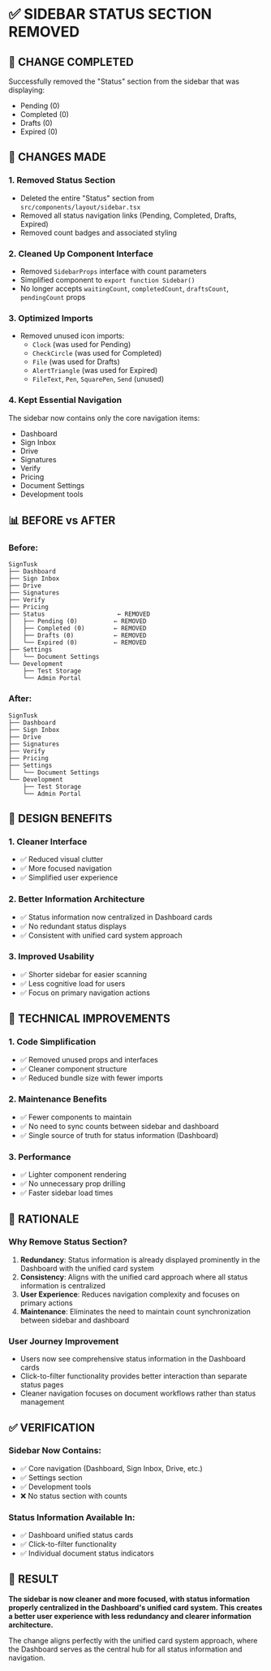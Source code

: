 # ✅ SIDEBAR STATUS SECTION REMOVED

## 🎯 **CHANGE COMPLETED**

Successfully removed the "Status" section from the sidebar that was displaying:
- Pending (0)
- Completed (0) 
- Drafts (0)
- Expired (0)

## 🔧 **CHANGES MADE**

### **1. Removed Status Section**
- Deleted the entire "Status" section from `src/components/layout/sidebar.tsx`
- Removed all status navigation links (Pending, Completed, Drafts, Expired)
- Removed count badges and associated styling

### **2. Cleaned Up Component Interface**
- Removed `SidebarProps` interface with count parameters
- Simplified component to `export function Sidebar()`
- No longer accepts `waitingCount`, `completedCount`, `draftsCount`, `pendingCount` props

### **3. Optimized Imports**
- Removed unused icon imports:
  - `Clock` (was used for Pending)
  - `CheckCircle` (was used for Completed)
  - `File` (was used for Drafts)
  - `AlertTriangle` (was used for Expired)
  - `FileText`, `Pen`, `SquarePen`, `Send` (unused)

### **4. Kept Essential Navigation**
The sidebar now contains only the core navigation items:
- Dashboard
- Sign Inbox
- Drive
- Signatures
- Verify
- Pricing
- Document Settings
- Development tools

## 📊 **BEFORE vs AFTER**

### **Before:**
```
SignTusk
├── Dashboard
├── Sign Inbox  
├── Drive
├── Signatures
├── Verify
├── Pricing
├── Status                    ← REMOVED
│   ├── Pending (0)          ← REMOVED
│   ├── Completed (0)        ← REMOVED
│   ├── Drafts (0)           ← REMOVED
│   └── Expired (0)          ← REMOVED
├── Settings
│   └── Document Settings
└── Development
    ├── Test Storage
    └── Admin Portal
```

### **After:**
```
SignTusk
├── Dashboard
├── Sign Inbox
├── Drive
├── Signatures
├── Verify
├── Pricing
├── Settings
│   └── Document Settings
└── Development
    ├── Test Storage
    └── Admin Portal
```

## 🎨 **DESIGN BENEFITS**

### **1. Cleaner Interface**
- ✅ Reduced visual clutter
- ✅ More focused navigation
- ✅ Simplified user experience

### **2. Better Information Architecture**
- ✅ Status information now centralized in Dashboard cards
- ✅ No redundant status displays
- ✅ Consistent with unified card system approach

### **3. Improved Usability**
- ✅ Shorter sidebar for easier scanning
- ✅ Less cognitive load for users
- ✅ Focus on primary navigation actions

## 🚀 **TECHNICAL IMPROVEMENTS**

### **1. Code Simplification**
- ✅ Removed unused props and interfaces
- ✅ Cleaner component structure
- ✅ Reduced bundle size with fewer imports

### **2. Maintenance Benefits**
- ✅ Fewer components to maintain
- ✅ No need to sync counts between sidebar and dashboard
- ✅ Single source of truth for status information (Dashboard)

### **3. Performance**
- ✅ Lighter component rendering
- ✅ No unnecessary prop drilling
- ✅ Faster sidebar load times

## 🎯 **RATIONALE**

### **Why Remove Status Section?**

1. **Redundancy**: Status information is already displayed prominently in the Dashboard with the unified card system
2. **Consistency**: Aligns with the unified card approach where all status information is centralized
3. **User Experience**: Reduces navigation complexity and focuses on primary actions
4. **Maintenance**: Eliminates the need to maintain count synchronization between sidebar and dashboard

### **User Journey Improvement**
- Users now see comprehensive status information in the Dashboard cards
- Click-to-filter functionality provides better interaction than separate status pages
- Cleaner navigation focuses on document workflows rather than status management

## ✅ **VERIFICATION**

### **Sidebar Now Contains:**
- ✅ Core navigation (Dashboard, Sign Inbox, Drive, etc.)
- ✅ Settings section
- ✅ Development tools
- ❌ No status section with counts

### **Status Information Available In:**
- ✅ Dashboard unified status cards
- ✅ Click-to-filter functionality
- ✅ Individual document status indicators

## 🎉 **RESULT**

**The sidebar is now cleaner and more focused, with status information properly centralized in the Dashboard's unified card system. This creates a better user experience with less redundancy and clearer information architecture.**

The change aligns perfectly with the unified card system approach, where the Dashboard serves as the central hub for all status information and navigation.
